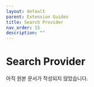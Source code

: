 ```yaml
---
layout: default
parent: Extension Guides
title: Search Provider 
nav_order: 15
description: ""
---
```

# Search Provider

아직 원본 문서가 작성되지 않았습니다.
